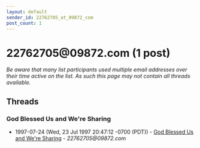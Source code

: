 ```yaml
---
layout: default
sender_id: 22762705_at_09872_com
post_count: 1
---
```


# 22762705<span>@</span>09872.com (1 post)

_Be aware that many list participants used multiple email addresses over their time active on the list. As such this page may not contain all threads available._

## Threads

### God Blessed Us and We're Sharing
+ 1997-07-24 (Wed, 23 Jul 1997 20:47:12 -0700 (PDT)) - [God Blessed Us and We're Sharing](/archive/1997/07/68c94b5763beae13caeece51afb9d121911aad878502521b1007959f13706a60) - _22762705@09872.com_

